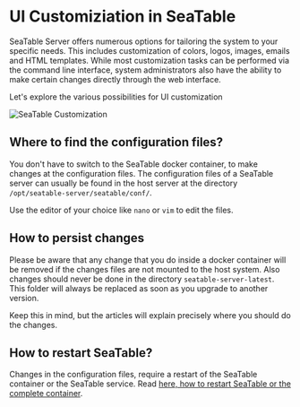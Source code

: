 # UI Customiziation in SeaTable

SeaTable Server offers numerous options for tailoring the system to your specific needs. This includes customization of colors, logos, images, emails and HTML templates. While most customization tasks can be performed via the command line interface, system administrators also have the ability to make certain changes directly through the web interface.

Let's explore the various possibilities for UI customization

![SeaTable Customization](../assets/images/seatable-customization.png)

## Where to find the configuration files?

You don't have to switch to the SeaTable docker container, to make changes at the configuration files. The configuration files of a SeaTable server can usually be found in the host server at the directory `/opt/seatable-server/seatable/conf/`.

Use the editor of your choice like `nano` or `vim` to edit the files.

## How to persist changes

Please be aware that any change that you do inside a docker container will be removed if the changes files are not mounted to the host system.
Also changes should never be done in the directory `seatable-server-latest`. This folder will always be replaced as soon as you upgrade to another version.

Keep this in mind, but the articles will explain precisely where you should do the changes.

## How to restart SeaTable?

Changes in the configuration files, require a restart of the SeaTable container or the SeaTable service.
Read [here, how to restart SeaTable or the complete container](../maintenance/restart-seatable.md).
